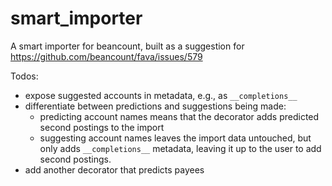 # smart_importer

A smart importer for beancount, built as a suggestion for https://github.com/beancount/fava/issues/579


Todos:

* expose suggested accounts in metadata, e.g., as `__completions__`
* differentiate between predictions and suggestions being made:
  * predicting account names means that the decorator adds predicted second postings to the import
  * suggesting account names leaves the import data untouched, but only adds `__completions__` metadata, leaving it up to the user to add second postings.
* add another decorator that predicts payees

